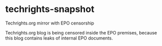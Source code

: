 # techrights-snapshot
Techrights.org mirror with EPO censorship

Techrights.org blog is being censored inside the EPO premises, because this blog contains leaks of internal EPO documents.
